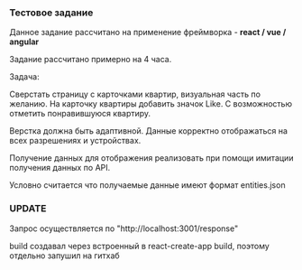 ### Тестовое задание

Данное задание рассчитано на применение фреймворка - **react / vue / angular**

Задание рассчитано примерно на 4 часа.

Задача:

Сверстать страницу с карточками квартир, визуальная часть по желанию. На карточку квартиры добавить значок Like.
С возможностью отметить понравившуюся квартиру.

Верстка должна быть адаптивной. Данные корректно отображаться на всех разрешениях и устройствах.

Получение данных для отображения реализовать при помощи имитации получения данных по API.

Условно считается что получаемые данные имеют формат entities.json
 
### UPDATE

Запрос осуществляется по "http://localhost:3001/response"

build создавал через встроенный в react-create-app build, поэтому отдельно запушил на гитхаб

